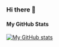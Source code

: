### Hi there 👋
#### My GitHub Stats
[![My GitHub stats](https://github-readme-stats.vercel.app/api?username=stas-litvinov&count_private=true)](https://github.com/stas-litvinov)

<!--
**stas-litvinov/stas-litvinov** is a ✨ _special_ ✨ repository because its `README.md` (this file) appears on your GitHub profile.

Here are some ideas to get you started:

- 🔭 I’m currently working on ...
- 🌱 I’m currently learning ...
- 👯 I’m looking to collaborate on ...
- 🤔 I’m looking for help with ...
- 💬 Ask me about ...
- 📫 How to reach me: ...
- 😄 Pronouns: ...
- ⚡ Fun fact: ...
-->
